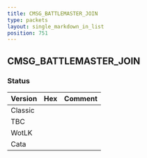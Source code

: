 ```yaml
---
title: CMSG_BATTLEMASTER_JOIN
type: packets
layout: single_markdown_in_list
position: 751
---
```


## CMSG_BATTLEMASTER_JOIN

### Status

Version | Hex | Comment
---------- | ---------- | ---------- 
Classic |  |  
TBC |  |  
WotLK |  |  
Cata |  |  
